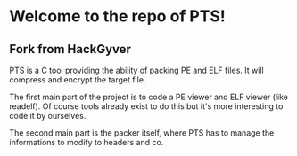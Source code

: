 Welcome to the repo of PTS!
===================================

Fork from HackGyver
-------------------


PTS is a C tool providing the ability of packing PE and ELF files.
It will compress and encrypt the target file.


The first main part of the project is to code a PE viewer and ELF viewer (like
readelf).
Of course tools already exist to do this but it's more interesting to code it
by ourselves.


The second main part is the packer itself, where PTS has to manage the
informations to modify to headers and co.
